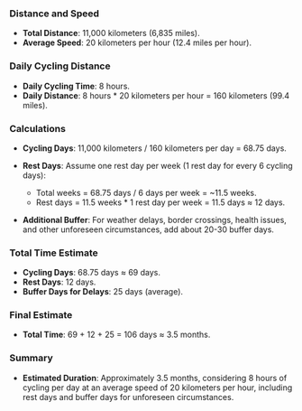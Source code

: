 ### Distance and Speed
- **Total Distance**: 11,000 kilometers (6,835 miles).
- **Average Speed**: 20 kilometers per hour (12.4 miles per hour).

### Daily Cycling Distance
- **Daily Cycling Time**: 8 hours.
- **Daily Distance**: 8 hours * 20 kilometers per hour = 160 kilometers (99.4 miles).

### Calculations
- **Cycling Days**: 11,000 kilometers / 160 kilometers per day = 68.75 days.
- **Rest Days**: Assume one rest day per week (1 rest day for every 6 cycling days):
  - Total weeks = 68.75 days / 6 days per week = ~11.5 weeks.
  - Rest days = 11.5 weeks * 1 rest day per week = 11.5 days ≈ 12 days.

- **Additional Buffer**: For weather delays, border crossings, health issues, and other unforeseen circumstances, add about 20-30 buffer days.

### Total Time Estimate
- **Cycling Days**: 68.75 days ≈ 69 days.
- **Rest Days**: 12 days.
- **Buffer Days for Delays**: 25 days (average).

### Final Estimate
- **Total Time**: 69 + 12 + 25 = 106 days ≈ 3.5 months.

### Summary
- **Estimated Duration**: Approximately 3.5 months, considering 8 hours of cycling per day at an average speed of 20 kilometers per hour, including rest days and buffer days for unforeseen circumstances.
